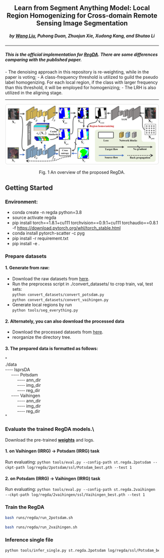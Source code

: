 <h2 align="center">Learn from Segment Anything Model: Local Region Homogenizing for Cross-domain 
Remote Sensing Image Segmentation</h2>

<h5 align="center">by <a href="https://scholar.google.com/citations?user=LXlWdyQAAAAJ&hl=zh-CN">Wang Liu</a>, 
Puhong Duan, Zhuojun Xie, Xudong Kang, and Shutao Li</h5>


---------------------

<h5 align="left">This is the official implementation for 
<a href="https://scholar.google.com/citations?user=LXlWdyQAAAAJ&hl=zh-CN">RegDA</a>. 
There are some differences comparing with the published paper.</h5>
- The denoising approach in this repository is re-weighting, while in the paper is voting;
- A class-frequency threshold is utilized to guild the pseudo label homogenizing. 
For each local region, if the class with larger frequency than this threshold, 
it will be employed for homogenizing;
- The LRH is also utilized in the aligning stage.

---------------------

<div align=center><img src="asserts/overview-regda.png"></div>
<p align="center">Fig. 1 An overview of the proposed RegDA.</p>


## Getting Started

### Environment:
- conda create -n regda python=3.8
- source activate regda
- pip install torch==1.8.1+cu111 torchvision==0.9.1+cu111 torchaudio==0.8.1 -f https://download.pytorch.org/whl/torch_stable.html
- conda install pytorch-scatter -c pyg
- pip install -r requirement.txt
- pip install -e .

### Prepare datasets

#### 1. Generate from raw:

- Download the raw datasets from <a href="https://www.isprs.org/education/benchmarks/UrbanSemLab/2d-sem-label-potsdam.aspx">here</a>.
- Run the preprocess script in ./convert_datasets/ to crop train, val, test sets:\
`python convert_datasets/convert_potsdam.py`\
`python convert_datasets/convert_vaihingen.py`
- Generate local regions by run \
`python tools/seg_everything.py`
#### 2. Alternately, you can also download the processed data
- Download the processed datasets from <a href="https://pan.baidu.com/s/1rWHSgRpSVPlLt5_bykHCOg?pwd=6th5">here</a>.
- reorganize the directory tree.
#### 3. The prepared data is formatted as follows:
"\
./data\
----&nbsp;IsprsDA\
&nbsp;&nbsp;&nbsp;&nbsp;&nbsp;----&nbsp;Potsdam\
&nbsp;&nbsp;&nbsp;&nbsp;&nbsp;&nbsp;&nbsp;&nbsp;&nbsp;&nbsp;----&nbsp;ann_dir\
&nbsp;&nbsp;&nbsp;&nbsp;&nbsp;&nbsp;&nbsp;&nbsp;&nbsp;&nbsp;----&nbsp;img_dir\
&nbsp;&nbsp;&nbsp;&nbsp;&nbsp;&nbsp;&nbsp;&nbsp;&nbsp;&nbsp;----&nbsp;reg_dir\
&nbsp;&nbsp;&nbsp;&nbsp;&nbsp;----&nbsp;Vaihingen\
&nbsp;&nbsp;&nbsp;&nbsp;&nbsp;&nbsp;&nbsp;&nbsp;&nbsp;&nbsp;----&nbsp;ann_dir\
&nbsp;&nbsp;&nbsp;&nbsp;&nbsp;&nbsp;&nbsp;&nbsp;&nbsp;&nbsp;----&nbsp;img_dir\
&nbsp;&nbsp;&nbsp;&nbsp;&nbsp;&nbsp;&nbsp;&nbsp;&nbsp;&nbsp;----&nbsp;reg_dir\
"

### Evaluate the trained RegDA models.\
Download the pre-trained [<b>weights</b>](https://pan.baidu.com/s/1rWHSgRpSVPlLt5_bykHCOg?pwd=6th5) and logs.
#### 1. on Vaihingen (IRRG) -> Potsdam (IRRG) task
Run evaluating: `python tools/eval.py --config-path st.regda.2potsdam --ckpt-path log/regda/2potsdam/ssl/Potsdam_best.pth --test 1`
#### 2. on Potsdam (IRRG) -> Vaihingen (IRRG) task
Run evaluating: `python tools/eval.py --config-path st.regda.2vaihingen --ckpt-path log/regda/2vaihingen/ssl/Vaihingen_best.pth --test 1`

### Train the RegDA
```bash 
bash runs/regda/run_2potsdam.sh
```
```bash 
bash runs/regda/run_2vaihingen.sh
```

### Inference single file
```bash 
python tools/infer_single.py st.regda.2potsdam log/regda/ssl/Potsdam_best.pth [image-path] --save-dir [save-dir-path]
```